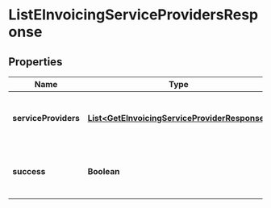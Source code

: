 

# ListEInvoicingServiceProvidersResponse


## Properties

| Name | Type | Description | Notes |
|------------ | ------------- | ------------- | -------------|
|**serviceProviders** | [**List&lt;GetEInvoicingServiceProviderResponse&gt;**](GetEInvoicingServiceProviderResponse.md) | Container for e-invoicing service providers.  |  [optional] |
|**success** | **Boolean** | Returns &#x60;true&#x60; if the request was processed successfully.  |  [optional] |




